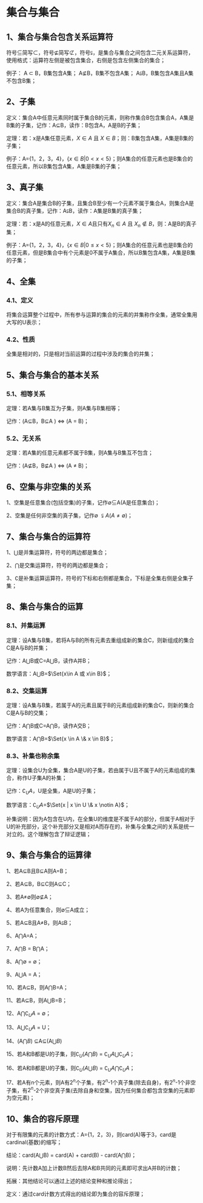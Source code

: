 # 集合与集合

## 1、集合与集合包含关系运算符
符号$\subseteq$简写$\subset$，符号$\nsubseteq$简写${⊄}$，符号$\subsetneqq$，是集合与集合之间包含二元关系运算符，使用格式：运算符左侧是被包含集合，右侧是包含左侧集合的集合；

例子：
A $\subset$ B，B集包含A集；
A$\nsubseteq$B，B集不包含A集；
A$\subsetneqq$B，B集包含A集且A集不包含B集；

## 2、子集
定义：集合A中任意元素同时属于集合B的元素，则称作集合B包含集合A，A集是B集的子集，记作：A$\subseteq$B，读作：B包含A，A是B的子集；

定理：若：x是A集任意元素，$X\in A$ 且 $X\in B$；则：B集包含A集，A集是B集的子集；

例子：A={1，2，3，4}，{$x \in B | 0<x<5$}；则A集合的任意元素也是B集合的任意元素，所以B集包含A集，A集是B集的子集；

## 3、真子集
定义：集合A是集合B的子集，且集合B至少有一个元素不属于集合A，则集合A是集合B的真子集，记作：A$\subsetneqq$B，读作：A集是B集的真子集；

定理：若：x是A的任意元素，$X\in A$且只有$X_{n}\in A$ 且 $X_{n}\notin B$，则：A是B的真子集；

例子：A={1，2，3，4}，{$x \in B | 0\leqslant x<5$}；则A集合的任意元素也是B集合的任意元素，但是B集合中有个元素是0不属于A集合，所以B集包含A集，A集是B集的子集；

## 4、全集
### 4.1、定义
将集合运算整个过程中，所有参与运算的集合的元素的并集称作全集，通常全集用大写的U表示；

### 4.2、性质
全集是相对的，只是相对当前运算的过程中涉及的集合的并集；

## 5、集合与集合的基本关系
### 5.1、相等关系
定理：若A集与B集互为子集，则A集与B集相等；

记作：(A$\subseteq$B，B$\subseteq$A ) $\Leftrightarrow$ (A = B)；

### 5.2、无关系
定理：若A集的任意元素都不属于B集，则A集与B集互不包含；

记作：(A$\nsubseteq$B，B$\nsubseteq$A ) $\Leftrightarrow$ (A $\ne$ B)；

## 6、空集与非空集的关系
1、空集是任意集合(包括空集)的子集，记作$\emptyset$$\subseteq$A(A是任意集合)；

2、空集是任何非空集的真子集，记作$\emptyset$ $\subsetneqq A(A\ne \emptyset)$；

## 7、集合与集合的运算符
1、$\bigcup$是并集运算符，符号的两边都是集合；

2、$\bigcap$是交集运算符，符号的两边都是集合；

3、$\complement$是补集运算运算符，符号的下标和右侧都是集合，下标是全集右侧是全集子集；

## 8、集合与集合的运算
### 8.1、并集运算
定理：设A集与B集，若将A与B的所有元素去重组成新的集合C，则新组成的集合C是A与B的并集；

记作：A$\bigcup$B或C=A$\bigcup$B，读作A并B；

数学语言：A$\bigcup$B=$\Set{x\in A 或 x\in B}$；

### 8.2、交集运算
定理：设A集与B集，若属于A的元素且属于B的元素组成新的集合C，则新的集合C是A与B的交集；

记作：A$\bigcap$B或C=A$\bigcap$B，读作A交B；

数学语言：A$\bigcap$B=$\Set{x \in A \& x \in B}$；

### 8.3、补集也称余集
定理：设集合U为全集，集合A是U的子集，若由属于U且不属于A的元素组成的集合，称作U子集A的补集；

记作：$\complement_{U}A$，U是全集，A是U的子集；

数学语言：$\complement_{U}A$=$\Set{x | x \in U \& x \notin A}$；

补集说明：因为A包含在U内，在全集U的维度是不属于A的部分，但属于A相对于U的补充部分，这个补充部分又是相对A而存在的，补集与全集之间的关系是统一对立的。这个理解包含了辩证逻辑；

## 9、集合与集合的运算律
1、若A$\subseteq$B且B$\subseteq$A则A=B；

2、若A$\subseteq$B，B$\subseteq$C则A$\subseteq$C；

3、若A$\ne$$\emptyset$则$\emptyset$$\nsubseteq$A；

4、若A为任意集合，则$\emptyset$$\subseteq$A成立；

5、若A$\subseteq$B且A$\ne$B，则A$\subsetneqq$B；

6、A$\bigcap$A=A；

7、A$\bigcap$B = B$\bigcap$A；

8、A$\bigcap$$\emptyset$ = $\emptyset$；

9、A$\bigcup$A = A；

10、若A$\subseteq$B，则A$\bigcap$B=A；

11、若A$\subseteq$B，则A$\bigcup$B=B；

12、A$\bigcap$$\complement_{U}A$ = $\emptyset$；

13、A$\bigcup$$\complement_{U}A$ = U；

14、(A$\bigcap B$) $\subseteq$A$\subseteq$(A$\bigcup B$)

15、若A和B都是U的子集，则$\complement_{U}(A\bigcap B)$ = $\complement_{U}A$$\bigcup$$\complement_{U}A$；

16、若A和B都是U的子集，则$\complement_{U}(A\bigcup B)$ = $\complement_{U}A$$\bigcap$$\complement_{U}A$；

17、若A有n个元素，则A有$2^n$个子集，有$2^n$-1个真子集(除去自身)，有$2^n$-1个非空子集，有$2^n$-2个非空真子集(去除自身和空集，因为任何集合都包含空集的元素即为空元素)；

## 10、集合的容斥原理
对于有限集的元素的计数方式：A={1，2，3}，则card(A)等于3，card是cardinal(基数)的缩写；

结论：card(A$\bigcup$B) = card(A) + card(B) - card(A$\bigcap$B)；

说明：先计数A加上计数B然后去除A和B共同的元素即可求出A并B的计数；

拓展：其他结论可以通过上述的结论变种和推论得出；

定义：通过card计数方式得出的结论即为集合的容斥原理；
